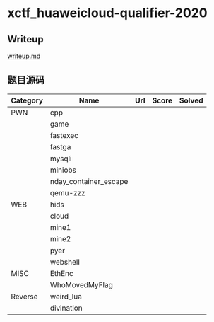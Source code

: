 # xctf_huaweicloud-qualifier-2020 

## Writeup
[writeup.md](./writeup.md)

## 题目源码
| Category |         Name          | Url | Score | Solved |
| -------- | --------------------- | --- | ----- | ------ |
| PWN      | cpp                   |     |       |        |
|          | game                  |     |       |        |
|          | fastexec              |     |       |        |
|          | fastga                |     |       |        |
|          | mysqli                |     |       |        |
|          | miniobs               |     |       |        |
|          | nday_container_escape |     |       |        |
|          | qemu-zzz              |     |       |        |
| WEB      | hids                  |     |       |        |
|          | cloud                 |     |       |        |
|          | mine1                 |     |       |        |
|          | mine2                 |     |       |        |
|          | pyer                  |     |       |        |
|          | webshell              |     |       |        |
| MISC     | EthEnc                |     |       |        |
|          | WhoMovedMyFlag        |     |       |        |
| Reverse  | weird_lua             |     |       |        |
|          | divination            |     |       |        |


